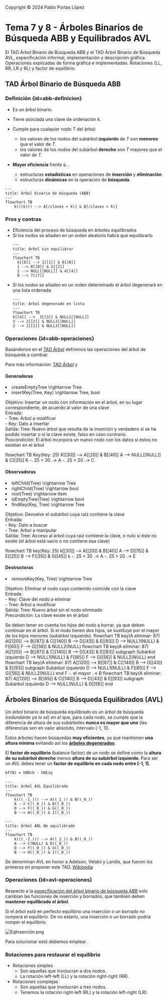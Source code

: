 <!--
SPDX-FileCopyrightText: 2024 Pablo Portas López <pablo.portas@udc.es>

SPDX-License-Identifier: CC-BY-NC-4.0
-->

<web-summary rel="tldr"/>
<secondary-label ref="wip"/>

<tip>Copyright © 2024 Pablo Portas López</tip>

# Tema 7 y 8 - Árboles Binarios de Búsqueda ABB y Equilibrados AVL

<tldr id="tldr">

El TAD Árbol Binario de Búsqueda ABB y el TAD Árbol Binario de Búsqueda AVL, especificación informal, implementación y
descripción gráfica. Operaciones explicadas de forma gráfica e implementadas. Rotaciones (LL, RR, LR y RL) y factor de
equilibrio.

</tldr>

## TAD Árbol Binario de Búsqueda ABB

### Definición {id=abb-definicion}

- Es un árbol binario.
- Tiene asociada una clave de ordenación _k_.
- Cumple para cualquier nodo _T_ del árbol:
    - los valores de los nodos del subárbol **izquierdo** de _T_ son **menores** que el valor de _T_.
    - los valores de los nodos del subárbol **derecho** son _T_ mayores que el valor de _T_.

- **Mayor eficiencia** frente a...
    - estructuras **estadísticas** en operaciones de **inserción** y **eliminación**.
    - estructuras **dinámicas** en la operación de **búsqueda**.

```mermaid
---
title: Árbol binario de búsqueda (ABB)
---
flowchart TB
    k(((k))) --> A[/claves < k\] & B[/claves > k\]
```

### Pros y contras

- Eficiencia del proceso de búsqueda en árboles equilibrados
- Si los nodos se añaden en un orden aleatorio habrá que equilibrarlo
  ```mermaid
  ---
  title: Árbol sin equilibrar
  ---
  flowchart TB
    k[[6]] --> 1[[1]] & 8[[8]]
    1 --> 0[[0]] & 2[[2]]
    2 --> NULL[[NULL]] & 4[[4]]
    8 --> 7[[7]]
  ```
- Si los nodos se añaden en un orden determinado el árbol degenerará en una lista ordenada
  ```mermaid
  ---
  title: Árbol degenerado en lista
  ---
  flowchart TB
  k[[4]] -->  3[[3]] & NULL1[[NULL]]
  3 --> 2[[2]] & NULL2[[NULL]] 
  2 --> 1[[1]] & NULL3[[NULL]]
  ```

### Operaciones {id=abb-operaciones}

Basándonos en el [TAD Árbol](Tema-6-Arboles.md#operaciones) definimos las operaciones del árbol de búsqueda a cambiar.

<note>

Para más información: [TAD Árbol](Tema-6-Arboles.md#operaciones)
y [](Tema-1-Tipos-Abstractos-de-Datos-TAD.md#especificaci-n-de-un-tad)

</note>

#### Generadoras

<list>
<li>
<code-block lang="tex"> createEmptyTree \rightarrow Tree </code-block><br/>
</li>
<li>
<code-block lang="tex"> insertKey(Tree, Key) \rightarrow Tree, bool </code-block><br/>
<p>
Objetivo: Insertar un nodo con información en el árbol, en su lugar correspondiente, de acuerdo al valor de una clave<br/>
Entrada: <br/>
- Tree: Árbol a modificar<br/>
- Key: Dato a insertar<br/>
Salida: Tree: Nuevo árbol que resulta de la inserción y verdadero si se ha podido insertar o si la clave existe, falso en caso contrario.<br/>
Poscondición: El árbol incorpora un nuevo nodo con los datos si éstos no existían en el árbol
</p>
<code-block lang="mermaid">
flowchart TB
    Key(Key: 25)
    K[[30]] --&gt; A[[20]] &amp; B[[40]]
    A --&gt; NULL[[NULL]] &amp; C[[25]]
    K -. 25 &lt; 30 .-&gt; A -. 25 &gt; 20 .-&gt; C
</code-block>
<code-block lang="c" src="./Ejemplos/Tema_7/insertKey.c" collapsible="true" collapsed-title="Mostrar implementación"/>
</li>
</list>

#### Observadoras

<list>
<li>
<code-block lang="tex"> leftChild(Tree) \rightarrow Tree </code-block><br/>
</li>
<li>
<code-block lang="tex"> rightChild(Tree) \rightarrow bool </code-block><br/>
</li>
<li>
<code-block lang="tex"> root(Tree) \rightarrow Item </code-block><br/>
</li>
<li>
<code-block lang="tex"> isEmptyTree(Tree) \rightarrow bool </code-block><br/>
</li>
<li>
<code-block lang="tex"> findKey(Key, Tree) \rightarrow Tree </code-block>
<p>
Objetivo: Devuelve el subárbol cuya raíz contiene la clave<br/>
Entrada: <br/>
- Key: Dato a buscar<br/>
- Tree: Árbol a manipular<br/>
Salida: Tree: Acceso al árbol cuya raíz contiene la clave, o nulo si éste no existe (el árbol está vacío o no contiene esa clave)<br/>
</p>
<code-block lang="mermaid">
flowchart TB
    key(Key: 25)
    k[[30]] --&gt; A[[20]] &amp; B[[40]]
    A --&gt; D[[15]] &amp; E[[25]]
    B --&gt; F[[35]] &amp; G[[45]]
    k -. 25 &lt; 30 .-&gt; A -. 25 &gt; 20 .-&gt; E  
</code-block>
<code-block lang="c" src="./Ejemplos/Tema_7/findKey.c" collapsible="true" collapsed-title="Mostrar implementación"/>
</li>
</list>

#### Destructoras

<list>
<li>
<code-block lang="tex"> removeKey(Key, Tree) \rightarrow Tree </code-block>
<p>
Objetivo: Eliminar el nodo cuyo contenido coincide con la clave<br/>
Entrada: <br/>
- Key: Clave del nodo a eliminar<br/>
- Tree: Árbol a modificar<br/>
Salida: Tree: Nuevo árbol sin el nodo eliminado<br/>
Precondición: La clave existe en el árbol<br/>
</p>
<note>Se deben tener en cuenta los hijos del nodo a borrar, ya que deben continuar en el árbol. Si el nodo tienen dos hijos, se sustituye por el mayor de los hijos menores (subárbol izquierdo).</note>
<code-block lang="mermaid">
flowchart TB
    key(A eliminar: 87)
    A[[120]] --&gt; B[[87]] &amp; C[[140]]
    B --&gt; D[[43]] &amp; E[[93]]
    D --&gt; NULL1(NULL) &amp; F[[65]]
    F --&gt; G[[56]] &amp; NULL2(NULL)
</code-block>
<code-block lang="mermaid">
flowchart TB
    key(A eliminar: 87)
    A[[120]] --&gt; B[[87]] &amp; C[[140]]
    B --&gt; D[[43]] &amp; E[[93]]
    subgraph Subárbol izquierdo
        D --&gt; NULL1(NULL) &amp; F[[65]]
        F --&gt; G[[56]] &amp; NULL2(NULL)
    end
</code-block>
<code-block lang="mermaid">
flowchart TB
    key(A eliminar: 87)
    A[[120]] --&gt; B[[87]] &amp; C[[140]]
    B --&gt; D[[43]] &amp; E[[93]]
    subgraph Subárbol izquierdo
        D --&gt; NULL1(NULL) &amp; F[[65]]
        F --&gt; G[[56]] &amp; NULL2(NULL)
    end
    F -. el mayor .-&gt; B
</code-block>
<code-block lang="mermaid">
flowchart TB
    key(A eliminar: 87)
    A[[120]] --&gt; B[[65]] &amp; C[[140]]
    B --&gt; D[[43]] &amp; E[[93]]
    subgraph Subárbol izquierdo
        D --&gt; NULL(NULL) &amp; G[[56]]
    end
</code-block>
<code-block lang="c" src="./Ejemplos/Tema_7/removeKey.c" collapsible="true" collapsed-title="Mostrar implementación"/>
</li>
</list>

## Árboles Binarios de Búsqueda Equilibrados (AVL)

Un árbol binario de búsqueda equilibrado es un árbol de búsqueda (_redundante ya lo sé_) en el que, para cada
nodo, se cumple que la diferencia de altura de sus subárboles **nunca es mayor que uno** (las diferencias son en valor
absoluto, intervalo [-1, 1]).

Estos árboles hacen búsquedas **muy eficientes**, ya que mantienen **una altura mínima** evitando así los [**árboles
degenerados**](#pros-y-contras).

El **factor de equilibrio** (balance factor) de un nodo se define como la **altura de su subárbol derecho** menos
**altura de su subárbol izquierdo**. Para ser un AVL debes tener un **factor de equilibrio en cada nodo entre [-1, 1]**.

```tex
bf(N) = hNDch - hNIzq
```

```mermaid
---
title: Árbol AVL Equilibrado
---
flowchart TB
    k(((_-1_))) --> A((_1_)) & B((_0_))
    A --> C((_0_)) & D((_0_))
    D --> F((_0_)) & G((_0_))
    B --> H((_0_)) & I((_0_))
```

```mermaid
---
title: Árbol ABL No equilibrado
---
flowchart TB
    k(((_-2_))) --> A((_2_)) & B((_0_))
    A --> C(NULL) & D((_0_))
    D --> F((_0_)) & G((_0_))
    B --> H((_0_)) & I((_0_))
```

<note>

Se denominan AVL en honor a Adelson, Velskii y Landis, que fueron los primeros en proponer este
TAD. [Wikipedia](https://es.wikipedia.org/wiki/Árbol_AVL)

</note>

### Operaciones {id=avl-operaciones}

Respecto a la [especificación del árbol binario de búsqueda ABB](#abb-operaciones) solo cambian las funciones de
inserción y borrados, que también deben **mantener equilibrado el árbol**.

Si el árbol está en perfecto equilibrio una inserción o un borrado no romperá el equilibrio. De no estarlo, una
inserción o un borrado podría romper el equilibrio.

![EqInserción.png](EqInserción.png)

Para solucionar estó debemos emplear [](#rotaciones-para-restaurar-el-equilibrio).

### Rotaciones para restaurar el equilibrio
<secondary-label ref="wip"/>

- Rotaciones simples
    - Son aquellas que involucran a dos nodos.
    - La rotación left-left (LL) y la rotación right-right (RR).
- Rotaciones complejas
    - Son aquellas que involucran a tres nodos.
    - Tenemos la rotación right-left (RL) y la rotación left-right (LR).
